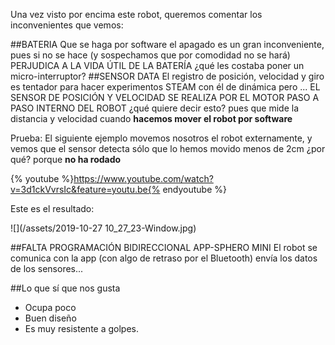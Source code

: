 Una vez visto por encima este robot, queremos comentar los inconvenientes que vemos:

##BATERIA
Que se haga por software el apagado es un gran inconveniente, pues si no se hace (y sospechamos que por comodidad no se hará) PERJUDICA A LA VIDA ÚTIL DE LA BATERÍA ¿qué les costaba poner un micro-interruptor?
##SENSOR DATA
El registro de posición, velocidad y giro es tentador para hacer experimentos STEAM con él de dinámica pero ... EL SENSOR DE POSICIÓN Y VELOCIDAD SE REALIZA POR EL MOTOR PASO A PASO INTERNO DEL ROBOT ¿qué quiere decir esto? pues que mide la distancia y velocidad cuando **hacemos mover el robot por software**

Prueba: El siguiente ejemplo movemos nosotros el robot externamente, y vemos que el sensor detecta sólo que lo hemos movido menos de 2cm ¿por qué? porque **no ha rodado**

{% youtube %}https://www.youtube.com/watch?v=3d1ckVvrsIc&feature=youtu.be{% endyoutube %}

Este es el resultado:

![](/assets/2019-10-27 10_27_23-Window.jpg)

##FALTA PROGRAMACIÓN BIDIRECCIONAL APP-SPHERO MINI
El robot se comunica con la app (con algo de retraso por el Bluetooth) envía los datos de los sensores...

##Lo que sí que nos gusta
* Ocupa poco
* Buen diseño
* Es muy resistente a golpes.
